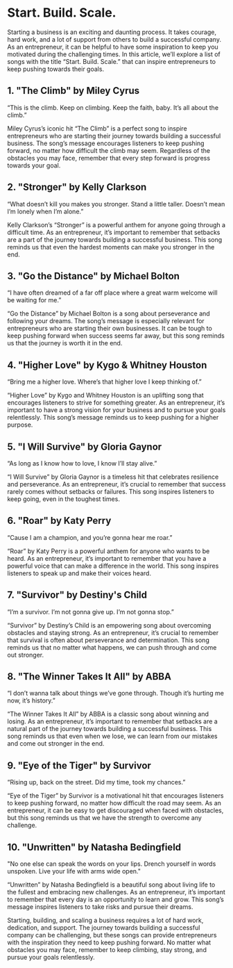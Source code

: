 # Start. Build. Scale.

Starting a business is an exciting and daunting process. It takes courage, hard work, and a lot of support from others to build a successful company. As an entrepreneur, it can be helpful to have some inspiration to keep you motivated during the challenging times. In this article, we’ll explore a list of songs with the title “Start. Build. Scale.” that can inspire entrepreneurs to keep pushing towards their goals.

## 1. "The Climb" by Miley Cyrus 

“This is the climb. Keep on climbing. Keep the faith, baby. It’s all about the climb.”

Miley Cyrus’s iconic hit “The Climb” is a perfect song to inspire entrepreneurs who are starting their journey towards building a successful business. The song’s message encourages listeners to keep pushing forward, no matter how difficult the climb may seem. Regardless of the obstacles you may face, remember that every step forward is progress towards your goal.

## 2. "Stronger" by Kelly Clarkson 

“What doesn’t kill you makes you stronger. Stand a little taller. Doesn’t mean I’m lonely when I’m alone.”

Kelly Clarkson’s “Stronger” is a powerful anthem for anyone going through a difficult time. As an entrepreneur, it’s important to remember that setbacks are a part of the journey towards building a successful business. This song reminds us that even the hardest moments can make you stronger in the end.

## 3. "Go the Distance" by Michael Bolton 

“I have often dreamed of a far off place where a great warm welcome will be waiting for me.”

“Go the Distance” by Michael Bolton is a song about perseverance and following your dreams. The song’s message is especially relevant for entrepreneurs who are starting their own businesses. It can be tough to keep pushing forward when success seems far away, but this song reminds us that the journey is worth it in the end.

## 4. "Higher Love" by Kygo & Whitney Houston 

“Bring me a higher love. Where’s that higher love I keep thinking of.”

“Higher Love” by Kygo and Whitney Houston is an uplifting song that encourages listeners to strive for something greater. As an entrepreneur, it’s important to have a strong vision for your business and to pursue your goals relentlessly. This song’s message reminds us to keep pushing for a higher purpose.

## 5. "I Will Survive" by Gloria Gaynor 

“As long as I know how to love, I know I’ll stay alive.”

“I Will Survive” by Gloria Gaynor is a timeless hit that celebrates resilience and perseverance. As an entrepreneur, it’s crucial to remember that success rarely comes without setbacks or failures. This song inspires listeners to keep going, even in the toughest times.

## 6. "Roar" by Katy Perry 

“Cause I am a champion, and you’re gonna hear me roar.”

“Roar” by Katy Perry is a powerful anthem for anyone who wants to be heard. As an entrepreneur, it’s important to remember that you have a powerful voice that can make a difference in the world. This song inspires listeners to speak up and make their voices heard.

## 7. "Survivor" by Destiny's Child 

“I’m a survivor. I’m not gonna give up. I’m not gonna stop.”

“Survivor” by Destiny’s Child is an empowering song about overcoming obstacles and staying strong. As an entrepreneur, it’s crucial to remember that survival is often about perseverance and determination. This song reminds us that no matter what happens, we can push through and come out stronger.

## 8. "The Winner Takes It All" by ABBA 

“I don’t wanna talk about things we’ve gone through. Though it’s hurting me now, it’s history.”

“The Winner Takes It All” by ABBA is a classic song about winning and losing. As an entrepreneur, it’s important to remember that setbacks are a natural part of the journey towards building a successful business. This song reminds us that even when we lose, we can learn from our mistakes and come out stronger in the end.

## 9. "Eye of the Tiger" by Survivor 

“Rising up, back on the street. Did my time, took my chances.”

“Eye of the Tiger” by Survivor is a motivational hit that encourages listeners to keep pushing forward, no matter how difficult the road may seem. As an entrepreneur, it can be easy to get discouraged when faced with obstacles, but this song reminds us that we have the strength to overcome any challenge.

## 10. "Unwritten" by Natasha Bedingfield 

"No one else can speak the words on your lips. Drench yourself in words unspoken. Live your life with arms wide open."

“Unwritten” by Natasha Bedingfield is a beautiful song about living life to the fullest and embracing new challenges. As an entrepreneur, it’s important to remember that every day is an opportunity to learn and grow. This song’s message inspires listeners to take risks and pursue their dreams.

Starting, building, and scaling a business requires a lot of hard work, dedication, and support. The journey towards building a successful company can be challenging, but these songs can provide entrepreneurs with the inspiration they need to keep pushing forward. No matter what obstacles you may face, remember to keep climbing, stay strong, and pursue your goals relentlessly.